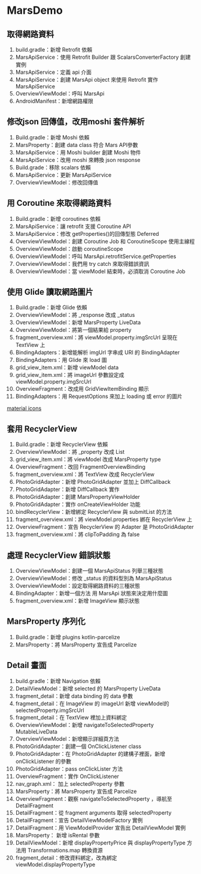 # MarsDemo


## 取得網路資料

1. build.gradle：新增 Retrofit 依賴
2. MarsApiService：使用 Retrofit Builder 跟 ScalarsConverterFactory 創建實例
3. MarsApiService：定義 api 介面
4. MarsApiService：創建 MarsApi object 來使用 Retrofit 實作 MarsApiService
5. OverviewViewModel：呼叫 MarsApi
6. AndroidManifest：新增網路權限


## 修改json 回傳值，改用moshi 套件解析

1. Build.gradle：新增 Moshi 依賴
2. MarsProperty：創建 data class 符合 Mars API參數
3. MarsApiService：用 Moshi builder 創建 Moshi 物件
4. MarsApiService：改用 moshi 來轉換 json response
5. Build.grade：移除 scalars 依賴
6. MarsApiService：更新 MarsApiService
7. OverviewViewModel：修改回傳值


## 用 Coroutine 來取得網路資料

1. Build.gradle：新增 coroutines 依賴
2. MarsApiService：讓 retrofit 支援 Coroutine API
3. MarsApiService：修改 getProperties()的回傳型態 Deferred
4. OverviewViewModel：創建 Coroutine Job 和 CoroutineScope 使用主線程
5. OverviewViewModel：啟動 coroutineScope
6. OverviewViewModel：呼叫 MarsApi.retrofitService.getProperties
7. OverviewViewModel：我們用 try catch 來取得錯誤資訊
8. OverviewViewModel：當 viewModel 結束時，必須取消 Coroutine Job


## 使用 Glide 讀取網路圖片

1. Build.gradle：新增 Glide 依賴
2. OverviewViewModel：將 _response 改成 _status
3. OverviewViewModel：新增 MarsProperty LiveData
4. OverviewViewModel：將第一個結果給 property  
5. fragment_overview.xml：將 viewModel.property.imgSrcUrl 呈現在 TextView 上
6. BindingAdapters：新增能解析 imgUrl 字串成 URI 的 BindingAdapter
7. BindingAdapters：用 Glide 來 load 圖
8. grid_view_item.xml：新增 viewModel data
9. grid_view_item.xml：將 imageUrl 參數設定成 viewModel.property.imgSrcUrl
10. OverviewFragment：改成用 GridViewItemBinding 顯示
11. BindingAdapters：用 RequestOptions 來加上 loading 或 error 的圖片

[material icons](https://fonts.google.com/icons)


## 套用 RecyclerView

1. Build.gradle：新增 RecyclerView 依賴
2. OverviewViewModel：將 _property 改成 List<MarsProperty>
3. grid_view_item.xml：將 viewModel 改成 MarsProperty type
4. OverviewFragment：改回 FragmentOverviewBinding
5. fragment_overview.xml：將 TextView 改成 RecyclerView
6. PhotoGridAdapter：新增 PhotoGridAdapter 並加上 DiffCallback 
7. PhotoGridAdapter：新增 DiffCallback 實作
8. PhotoGridAdapter：創建 MarsPropertyViewHolder
9. PhotoGridAdapter：實作 onCreateViewHolder 功能
10. bindRecyclerView：新增綁定 RecyclerView 與 submitList 的方法
11. fragment_overview.xml：將 viewModel.properties 綁在 RecyclerView 上
12. OverviewFragment：宣告 RecyclerView 的 Adapter 是 PhotoGridAdapter
13. fragment_overview.xml：將 clipToPadding 為 false


## 處理 RecyclerView 錯誤狀態

1. OverviewViewModel：創建一個 MarsApiStatus 列舉三種狀態
2. OverviewViewModel：修改 _status 的資料型別為 MarsApiStatus
3. OverviewViewModel：設定取得網路資料的三種狀態
4. BindingAdapter：新增一個方法 用 MarsApi 狀態來決定用什麼圖
5. fragment_overview.xml：新增 ImageView 顯示狀態


## MarsProperty 序列化

1. Build.gradle：新增 plugins kotlin-parcelize
2. MarsProperty：將 MarsProperty 宣告成 Parcelize

## Detail 畫面

1. build.gradle：新增 Navigation 依賴
2. DetailViewModel：新增 selected 的 MarsProperty LiveData
3. fragment_detail：新增 data binding 的 data 參數
4. fragment_detail：在 ImageView 的 imageUrl 新增 viewModel的 selectedProperty.imgSrcUrl
5. fragment_detail：在 TextView 裡加上資料綁定
6. OverviewViewModel：新增 navigateToSelectedProperty MutableLiveData
7. OverviewViewModel：新增顯示詳細頁方法
8. PhotoGridAdapter：創建一個 OnClickListener class
9. PhotoGridAdapter：在 PhotoGridAdapter 的建構子裡面，新增 onClickListener 的參數
10. PhotoGridAdapter：pass onClickLister 方法
11. OverviewFragment：實作 OnClickListener
12. nav_graph.xml： 加上 selectedProperty 參數
13. MarsProperty：將 MarsProperty 宣告成 Parcelize
14. OverviewFragment：觀察 navigateToSelectedProperty ，導航至DetailFragment
15. DetailFragment：從 fragment arguments 取得 selectedProperty
16. DetailFragment：宣告 DetailViewModelFactory 實例
17. DetailFragment：用 ViewModelProvider 宣告出 DetailViewModel 實例
18. MarsProperty： 新增 isRental 參數
19. DetailViewModel：新增 displayPropertyPrice 與 displayPropertyType 方法用 Transformations.map 轉換資源
20. fragment_detail：修改資料綁定，改為綁定 viewModel.displayPropertyType
